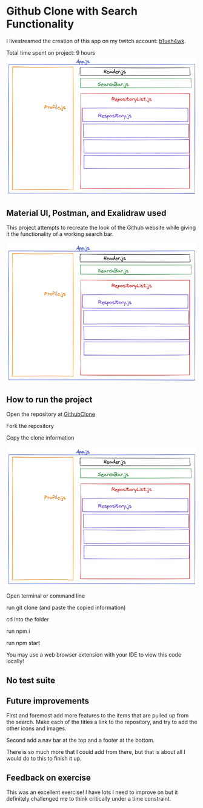 # Github Clone with Search Functionality

I livestreamed the creation of this app on my twitch account: [b1ueh4wk](https://www.twitch.tv/b1ueh4wk/).

Total time spent on project: 9 hours
<img src="https://github.com/MichaelJHTaggart/GithubClone/blob/main/src/assets/wireframe.png">

## Material UI, Postman, and Exalidraw used

This project attempts to recreate the look of the Github website while giving it the functionality of a working search bar.

<img src="https://github.com/MichaelJHTaggart/GithubClone/blob/main/src/assets/wireframe.png">

## How to run the project

Open the repository at [GithubClone](https://github.com/MichaelJHTaggart/GithubClone)

Fork the repository

Copy the clone information

<img src="https://github.com/MichaelJHTaggart/GithubClone/blob/main/src/assets/wireframe.png">

Open terminal or command line 

run git clone (and paste the copied information)

cd into the folder

run npm i

run npm start

You may use a web browser extension with your IDE to view this code locally!

## No test suite

## Future improvements
First and foremost add more features to the items that are pulled up from the search. Make each of the titles a link to the repository, and try to add the other icons and images. 

Second add a nav bar at the top and a footer at the bottom.

There is so much more that I could add from there, but that is about all I would do to this to finish it up. 

## Feedback on exercise

This was an excellent exercise! I have lots I need to improve on but it definitely challenged me to think critically under a time constraint.